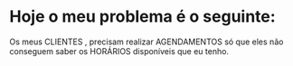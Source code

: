 # Hoje o meu problema é o seguinte:

Os meus CLIENTES , precisam realizar AGENDAMENTOS
só que eles não conseguem saber os HORÁRIOS
disponíveis que eu tenho.